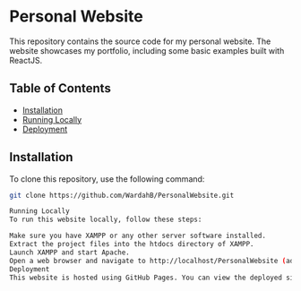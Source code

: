 # Personal Website

This repository contains the source code for my personal website. The website showcases my portfolio, including some basic examples built with ReactJS.

## Table of Contents

- [Installation](#installation)
- [Running Locally](#running-locally)
- [Deployment](#deployment)

## Installation

To clone this repository, use the following command:

```bash
git clone https://github.com/WardahB/PersonalWebsite.git

Running Locally
To run this website locally, follow these steps:

Make sure you have XAMPP or any other server software installed.
Extract the project files into the htdocs directory of XAMPP.
Launch XAMPP and start Apache.
Open a web browser and navigate to http://localhost/PersonalWebsite (adjust the path as necessary based on where you placed the project files).
Deployment
This website is hosted using GitHub Pages. You can view the deployed site at https://wardahb.github.io/PersonalWebsite/.
